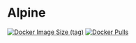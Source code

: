 # Alpine

[![Docker Image Size (tag)](https://img.shields.io/docker/image-size/crazyuploader/alpine/latest)](https://hub.docker.com/r/crazyuploader/alpine)
[![Docker Pulls](https://img.shields.io/docker/pulls/crazyuploader/alpine)](https://hub.docker.com/r/crazyuploader/alpine)
